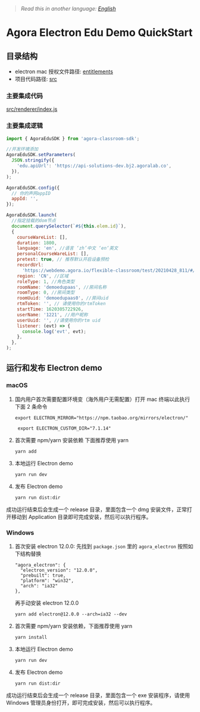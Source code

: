 > _Read this in another language: [English](README.md)_

# Agora Electron Edu Demo QuickStart

## 目录结构

- electron mac 授权文件路径: [entitlements](./entitlements)
- 项目代码路径: [src](./src)

### 主要集成代码

[src/renderer/index.js](./src/renderer/index.js)

### 主要集成逻辑

```javascript
import { AgoraEduSDK } from 'agora-classroom-sdk';

//开发环境添加
AgoraEduSDK.setParameters(
  JSON.stringify({
    'edu.apiUrl': 'https://api-solutions-dev.bj2.agoralab.co',
  }),
);

AgoraEduSDK.config({
  // 你的声网appID
  appId: '',
});

AgoraEduSDK.launch(
  //指定挂载的dom节点
  document.querySelector(`#${this.elem.id}`),
  {
    courseWareList: [],
    duration: 1800,
    language: 'en', //语言 ‘zh’中文 ‘en‘英文
    personalCourseWareList: [],
    pretest: true, // 推荐默认开启设备预检
    recordUrl:
      'https://webdemo.agora.io/flexible-classroom/test/20210428_811/#/record',
    region: 'CN', //区域
    roleType: 1, //角色类型
    roomName: 'demoedupaas', //房间名称
    roomType: 0, //房间类型
    roomUuid: 'demoedupaas0', //房间uid
    rtmToken: '', // 请使用你的rtmToken
    startTime: 1620305722926,
    userName: '1221', //用户昵称
    userUuid: '', //请使用你的rtm uid
    listener: (evt) => {
      console.log('evt', evt);
    },
  },
);
```

## 运行和发布 Electron demo

### macOS

1. 国内用户首次需要配置环境变（海外用户无需配置）打开 mac 终端以此执行下面 2 条命令
   ```
   export ELECTRON_MIRROR="https://npm.taobao.org/mirrors/electron/"
   ```
   ```
    export ELECTRON_CUSTOM_DIR="7.1.14"
   ```
2. 首次需要 npm/yarn 安装依赖 下面推荐使用 yarn

   ```
   yarn add
   ```

3. 本地运行 Electron demo

   ```
   yarn run dev
   ```

4. 发布 Electron demo

   ```
   yarn run dist:dir
   ```

成功运行结束后会生成一个 release 目录，里面包含一个 dmg 安装文件，正常打开移动到 Application 目录即可完成安装，然后可以执行程序。

### Windows
1. 首次安装 electron 12.0.0: 先找到 `package.json` 里的 `agora_electron` 按照如下结构替换
   ```
   "agora_electron": {
     "electron_version": "12.0.0",
     "prebuilt": true,
     "platform": "win32",
     "arch": "ia32"
   },
   ```
   再手动安装 electron 12.0.0
   ```
   yarn add electron@12.0.0 --arch=ia32 --dev
   ```
2. 首次需要 npm/yarn 安装依赖，下面推荐使用 yarn

   ```
   yarn install
   ```

3. 本地运行 Electron demo

   ```
   yarn run dev
   ```

4. 发布 Electron demo

   ```
   yarn run dist:dir
   ```

成功运行结束后会生成一个 release 目录，里面包含一个 exe 安装程序，请使用 Windows 管理员身份打开，即可完成安装，然后可以执行程序。
